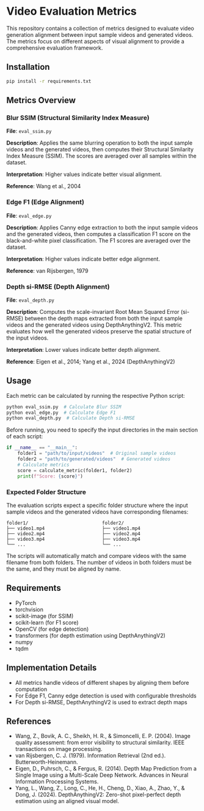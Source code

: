 # Video Evaluation Metrics

This repository contains a collection of metrics designed to evaluate video generation alignment between input sample videos and generated videos. The metrics focus on different aspects of visual alignment to provide a comprehensive evaluation framework.

## Installation

```bash
pip install -r requirements.txt
```

## Metrics Overview

### Blur SSIM (Structural Similarity Index Measure)

**File**: `eval_ssim.py`

**Description**: Applies the same blurring operation to both the input sample videos and the generated videos, then computes their Structural Similarity Index Measure (SSIM). The scores are averaged over all samples within the dataset.

**Interpretation**: Higher values indicate better visual alignment.

**Reference**: Wang et al., 2004

### Edge F1 (Edge Alignment)

**File**: `eval_edge.py`

**Description**: Applies Canny edge extraction to both the input sample videos and the generated videos, then computes a classification F1 score on the black-and-white pixel classification. The F1 scores are averaged over the dataset.

**Interpretation**: Higher values indicate better edge alignment.

**Reference**: van Rijsbergen, 1979

### Depth si-RMSE (Depth Alignment)

**File**: `eval_depth.py`

**Description**: Computes the scale-invariant Root Mean Squared Error (si-RMSE) between the depth maps extracted from both the input sample videos and the generated videos using DepthAnythingV2. This metric evaluates how well the generated videos preserve the spatial structure of the input videos.

**Interpretation**: Lower values indicate better depth alignment.

**Reference**: Eigen et al., 2014; Yang et al., 2024 (DepthAnythingV2)

## Usage

Each metric can be calculated by running the respective Python script:

```bash
python eval_ssim.py  # Calculate Blur SSIM
python eval_edge.py  # Calculate Edge F1
python eval_depth.py  # Calculate Depth si-RMSE
```

Before running, you need to specify the input directories in the main section of each script:

```python
if __name__ == "__main__":
    folder1 = "path/to/input/videos"  # Original sample videos
    folder2 = "path/to/generated/videos"  # Generated videos
    # Calculate metrics
    score = calculate_metric(folder1, folder2)
    print(f"Score: {score}")
```

### Expected Folder Structure

The evaluation scripts expect a specific folder structure where the input sample videos and the generated videos have corresponding filenames:

```
folder1/                           folder2/
├── video1.mp4                     ├── video1.mp4
├── video2.mp4                     ├── video2.mp4
├── video3.mp4                     ├── video3.mp4
└── ...                            └── ...
```

The scripts will automatically match and compare videos with the same filename from both folders. The number of videos in both folders must be the same, and they must be aligned by name.

## Requirements

- PyTorch
- torchvision
- scikit-image (for SSIM)
- scikit-learn (for F1 score)
- OpenCV (for edge detection)
- transformers (for depth estimation using DepthAnythingV2)
- numpy
- tqdm

## Implementation Details

- All metrics handle videos of different shapes by aligning them before computation
- For Edge F1, Canny edge detection is used with configurable thresholds
- For Depth si-RMSE, DepthAnythingV2 is used to extract depth maps

## References

- Wang, Z., Bovik, A. C., Sheikh, H. R., & Simoncelli, E. P. (2004). Image quality assessment: from error visibility to structural similarity. IEEE transactions on image processing.
- van Rijsbergen, C. J. (1979). Information Retrieval (2nd ed.). Butterworth-Heinemann.
- Eigen, D., Puhrsch, C., & Fergus, R. (2014). Depth Map Prediction from a Single Image using a Multi-Scale Deep Network. Advances in Neural Information Processing Systems.
- Yang, L., Wang, Z., Long, C., He, H., Cheng, D., Xiao, A., Zhao, Y., & Dong, J. (2024). DepthAnythingV2: Zero-shot pixel-perfect depth estimation using an aligned visual model. 